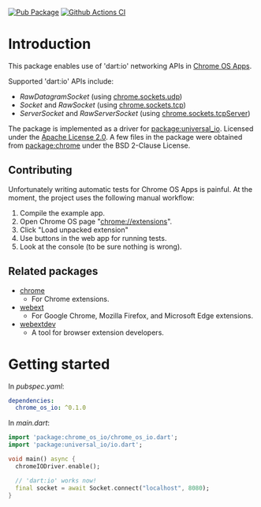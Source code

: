 [![Pub Package](https://img.shields.io/pub/v/chrome_os_io.svg)](https://pub.dartlang.org/packages/chrome_os_io)
[![Github Actions CI](https://github.com/dart-io-packages/universal_io/workflows/Dart%20CI/badge.svg)](https://github.com/dart-io-packages/universal_io/actions?query=workflow%3A%22Dart+CI%22)

# Introduction
This package enables use of 'dart:io' networking APIs in [Chrome OS Apps](https://developer.chrome.com/apps).

Supported 'dart:io' APIs include:
  * _RawDatagramSocket_ (using [chrome.sockets.udp](https://developer.chrome.com/apps/sockets_udp))
  * _Socket_ and _RawSocket_ (using [chrome.sockets.tcp](https://developer.chrome.com/apps/sockets_tcp))
  * _ServerSocket_ and _RawServerSocket_ (using [chrome.sockets.tcpServer](https://developer.chrome.com/apps/sockets_tcpserver))

The package is implemented as a driver for [package:universal_io](https://pub.dev/packages/universal_io).
Licensed under the [Apache License 2.0](LICENSE). A few files in the package were obtained from
[package:chrome](https://pub.dev/packages/chrome) under the BSD 2-Clause License.

## Contributing
Unfortunately writing automatic tests for Chrome OS Apps is painful. At the moment, the project uses
the following manual workflow:
  1. Compile the example app.
  2. Open Chrome OS page "[chrome://extensions](chrome://extensions)".
  3. Click "Load unpacked extension"
  4. Use buttons in the web app for running tests.
  5. Look at the console (to be sure nothing is wrong).

## Related packages
  * [chrome](https://pub.dev/packages/chrome)
    * For Chrome extensions.
  * [webext](https://pub.dev/packages/webext)
    * For Google Chrome, Mozilla Firefox, and Microsoft Edge extensions.
  * [webextdev](https://pub.dev/packages/webextdev)
    * A tool for browser extension developers.

# Getting started
In _pubspec.yaml_:
```yaml
dependencies:
  chrome_os_io: ^0.1.0
```

In _main.dart_:
```dart
import 'package:chrome_os_io/chrome_os_io.dart';
import 'package:universal_io/io.dart';

void main() async {
  chromeIODriver.enable();

  // 'dart:io' works now!
  final socket = await Socket.connect("localhost", 8080);
}
```